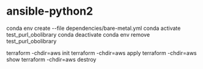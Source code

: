 # ansible-python2

conda env create --file dependencies/bare-metal.yml
conda activate test_purl_obolibrary
conda deactivate
conda env remove test_purl_obolibrary

terraform -chdir=aws init
terraform -chdir=aws apply
terraform -chdir=aws show
terraform -chdir=aws destroy
